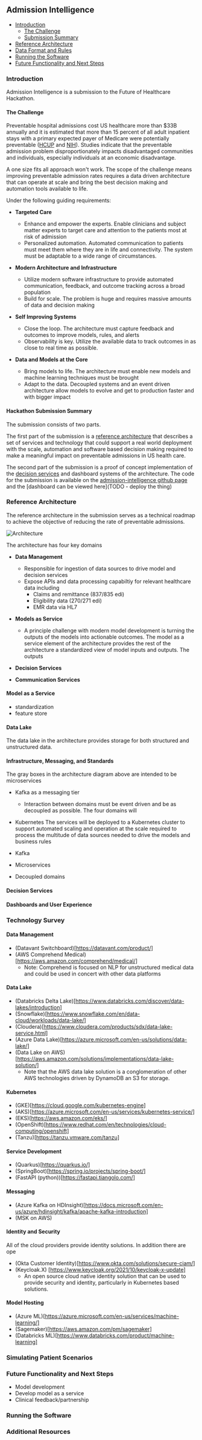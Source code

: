 ## Admission Intelligence

*  [Introduction](#Introduction)
    *  [The Challenge](#the-challenge)
    *  [Submission Summary](#submission-summary)
*  [Reference Architecture](#Reference-Architecture)
*  [Data Format and Rules](#data-format-and-rules)
*  [Running the Software](#running-the-software)
*  [Future Functionality and Next Steps](#future-functionality-and-next-steps)

### Introduction

Admission Intelligence is a submission to the Future of Healthcare Hackathon. 

#### The Challenge
Preventable hospital admissions cost US healthcare more than $33B annually and it is estimated that more than 15 percent
of all adult inpatient stays with a primary expected payer of Medicare were potentially preventable ([HCUP](https://www.hcup-us.ahrq.gov/reports/statbriefs/sb259-Potentially-Preventable-Hospitalizations-2017.jsp
) and [NIH](https://www.ncbi.nlm.nih.gov/books/NBK559945/)). Studies indicate that the preventable admission 
problem disproportionately impacts disadvantaged communities and individuals, especially individuals at an economic disadvantage.

A one size fits all approach won't work. The scope of the challenge means improving preventable admission rates requires a data driven architecture
that can operate at scale and bring the best decision making and automation tools available to life. 

Under the following guiding requirements:

* __Targeted Care__
    * Enhance and empower the experts. Enable clinicians and subject matter experts to target care and attention to the patients most at risk of admission
    * Personalized automation. Automated communication to patients must meet them where they are in life and connectivity. The system must be adaptable to a wide range of circumstances.

* __Modern Architecture and Infrastructure__
    * Utilize modern software infrastructure to provide automated communication, feedback, and outcome tracking across a broad population
    * Build for scale. The problem is huge and requires massive amounts of data and decision making

* __Self Improving Systems__
    * Close the loop. The architecture must capture feedback and outcomes to improve models, rules, and alerts
    * Observability is key. Utilize the available data to track outcomes in as close to real time as possible. 
    
* __Data and Models at the Core__
    * Bring models to life. The architecture must enable new models and machine learning techniques must be brought 
    * Adapt to the data. Decoupled systems and an event driven architecture allow models to evolve and get to production faster and with bigger impact


#### Hackathon Submission Summary
The submission consists of two parts. 

The first part of the submission is a [reference architecture](#Reference-Architecture) that describes a set of services and technology that 
could support a real world deployment with the scale, automation and software based decision making required to make a meaningful impact on 
preventable admissions in US health care.

The second part of the submission is a proof of concept implementation of the [decision services](#decision-services) and dashboard systems of
the architecture. The code for the submission is available on the [admission-intelligence github page](https://github.com/admission-intelligence) and
the [dashboard can be viewed here](TODO - deploy the thing) 

### Reference Architecture

The reference architecture in the submission serves as a technical roadmap to achieve the objective of reducing the rate of preventable admissions. 

![Architecture](images/High_Level_Architecture.png)

The architecture has four key domains

- __Data Management__
    - Responsible for ingestion of data sources to drive model and decision services
    - Expose APIs and data processing capabiltiy for relevant healthcare data including
        - Claims and remittance (837/835 edi)
        - Eligibility data (270/271 edi)
        - EMR data via HL7
        
- __Models as Service__
    - A principle challenge with modern model development is turning the outputs of the models into actionable outcomes. The model as a service element of the architecture provides
    the rest of the architecture a standardized view of model inputs and outputs. The outputs 
- __Decision Services__
- __Communication Services__


#### Model as a Service

- standardization
- feature store

#### Data Lake

The data lake in the architecture provides storage for both structured and unstructured data. 

#### Infrastructure, Messaging, and Standards

The gray boxes in the architecture diagram above are intended to be microservices

- Kafka as a messaging tier
    - Interaction between domains must be event driven and be as decoupled as possible. The four domains will 
- Kubernetes
    The services will be deployed to a Kubernetes cluster to support automated scaling and operation at the scale required to process the multitude of data sources needed to drive the models and business rules
    
- Kafka
- Microservices
- Decoupled domains



#### Decision Services

#### Dashboards and User Experience

### Technology Survey

#### Data Management
 - (Datavant Switchboard)[https://datavant.com/product/]
 - (AWS Comprehend Medical)[https://aws.amazon.com/comprehend/medical/]
    - Note: Comprehend is focused on NLP for unstructured medical data and could be used in concert with other data platforms
 
#### Data Lake


- (Databricks Delta Lake)[https://www.databricks.com/discover/data-lakes/introduction]
- (Snowflake)[https://www.snowflake.com/en/data-cloud/workloads/data-lake/]
- (Cloudera)[https://www.cloudera.com/products/sdx/data-lake-service.html]
- (Azure Data Lake)[https://azure.microsoft.com/en-us/solutions/data-lake/]
- (Data Lake on AWS)[https://aws.amazon.com/solutions/implementations/data-lake-solution/]
    - Note that the AWS data lake solution is a conglomeration of other AWS technologies driven by DynamoDB an S3 for storage. 


#### Kubernetes

- (GKE)[https://cloud.google.com/kubernetes-engine]
- (AKS)[https://azure.microsoft.com/en-us/services/kubernetes-service/]
- (EKS)[https://aws.amazon.com/eks/]
- (OpenShift)[https://www.redhat.com/en/technologies/cloud-computing/openshift]
- (Tanzu)[https://tanzu.vmware.com/tanzu]

#### Service Development

- (Quarkus)[https://quarkus.io/]
- (SpringBoot)[https://spring.io/projects/spring-boot/]
- (FastAPI (python))[https://fastapi.tiangolo.com/]

#### Messaging

- (Azure Kafka on HDInsight)[https://docs.microsoft.com/en-us/azure/hdinsight/kafka/apache-kafka-introduction]
- (MSK on AWS)

#### Identity and Security

All of the cloud providers provide identity solutions. In addition there are ope
- (Okta Customer Identity)[https://www.okta.com/solutions/secure-ciam/]
- (Keycloak.X) [https://www.keycloak.org/2021/10/keycloak-x-update]
    - An open source cloud native identity solution that can be used to provide security and identity, particularly in Kubernetes based solutions.

#### Model Hosting


- (Azure ML)[https://azure.microsoft.com/en-us/services/machine-learning/]
- (Sagemaker)[https://aws.amazon.com/pm/sagemaker]
- (Databricks ML)[https://www.databricks.com/product/machine-learning]

### Simulating Patient Scenarios


### Future Functionality and Next Steps

- Model development
- Develop model as a service
- Clinical feedback/partnership


### Running the Software

### Additional Resources
